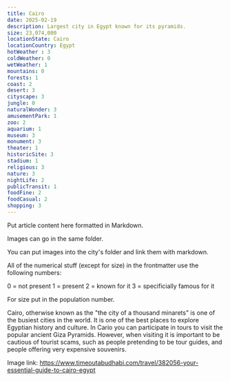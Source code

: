 ```yaml
---
title: Cairo
date: 2025-02-19
description: Largest city in Egypt known for its pyramids.
size: 23,074,000
locationState: Cairo
locationCountry: Egypt
hotWeather : 3
coldWeather: 0
wetWeather: 1
mountains: 0
forests: 1
coast: 2
desert: 3
cityscape: 3
jungle: 0
naturalWonder: 3
amusementPark: 1
zoo: 2
aquarium: 1
museum: 3
monument: 3
theater: 1
historicSite: 3
stadium: 1
religious: 3
nature: 3
nightLife: 2
publicTransit: 1
foodFine: 2
foodCasual: 2
shopping: 3
---
```


Put article content here formatted in Markdown.

Images can go in the same folder.

You can put images into the city's folder and link them with markdown.


All of the numerical stuff (except for size) in the frontmatter use the following numbers:

0 = not present
1 = present
2 = known for it
3 = specificially famous for it

For size put in the population number.

Cairo, otherwise known as the "the city of a thousand minarets" is one of the busiest cities in the world. It is one of the best places to explore Egyptian history and culture. In Cario you can participate in tours to visit the popular ancient Giza Pyramids. However, when visiting it is important to be cautious of tourist scams, such as people pretending to be tour guides, and people offering very expensive souvenirs.  

Image link: https://www.timeoutabudhabi.com/travel/382056-your-essential-guide-to-cairo-egypt 